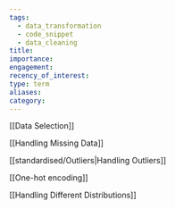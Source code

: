 ```yaml
---
tags:
  - data_transformation
  - code_snippet
  - data_cleaning
title: 
importance: 
engagement: 
recency_of_interest: 
type: term
aliases: 
category:
---
```

[[Data Selection]]

[[Handling Missing Data]]

[[standardised/Outliers|Handling Outliers]]

[[One-hot encoding]]

[[Handling Different Distributions]]
